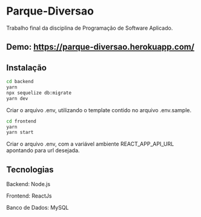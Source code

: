 # Parque-Diversao
Trabalho final da disciplina de Programação de Software Aplicado.

## Demo: https://parque-diversao.herokuapp.com/

## Instalação

```bash
cd backend
yarn 
npx sequelize db:migrate
yarn dev
```
Criar o arquivo .env, utilizando o template contido no arquivo .env.sample.

```bash
cd frontend
yarn 
yarn start
```
Criar o arquivo .env, com a variável ambiente REACT_APP_API_URL apontando para url desejada.

## Tecnologias

Backend: Node.js

Frontend: ReactJs

Banco de Dados: MySQL
